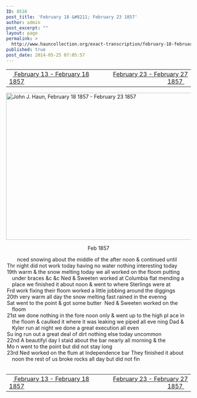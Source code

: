 ```yaml
---
ID: 8516
post_title: 'February 18 &#8211; February 23 1857'
author: admin
post_excerpt: ""
layout: page
permalink: >
  http://www.hauncollection.org/exact-transcription/february-18-february-23-1857/
published: true
post_date: 2014-05-25 07:05:57
---
```

<table style="width: 100%;" align="center">
<tbody>
<tr>
<td width="50%"><a title="February 13 – February 18 1857" href="http://www.hauncollection.org/version-2/version-ii-series-i/february-13-february-18-1857/"><img src="https://lh3.googleusercontent.com/-EFJpxxNiPNw/VqgtWBCZrMI/AAAAAAAAAFU/WfY4lPFWWkg/s800-Ic42/Soeb-Plain-Arrows-8-10px.png" alt="" width="10" height="10" /> February 13 - February 18 1857</a></td>
<td style="text-align: right;"><a title="February 23 – February 27 1857" href="http://www.hauncollection.org/version-2/version-ii-series-i/february-23-february-27-1857/"> February 23 - February 27 1857 <img src="https://lh3.googleusercontent.com/-67k0cYlpXHw/VqgtWKz1MXI/AAAAAAAAAFU/k9PW_Piyurk/s800-Ic42/Soeb-Plain-Arrows-5-10px.png" alt="" width="10" height="10" /></a></td>
</tr>
</tbody>
</table>
<a href="http://www.hauncollection.org/wp-content/uploads/John Haun/JJH_229_February 18 1857 - February 23 1857.JPG" target="_blank" rel="noopener"><img class="alignnone wp-image-2458 size-large" src="http://www.hauncollection.org/wp-content/uploads/John Haun/JJH_229_February 18 1857 - February 23 1857-1024x682.jpg" alt="John J. Haun, February 18 1857 - February 23 1857" width="604" height="402" /></a>
<p style="text-align: center;">Feb 1857</p>

<div style="text-indent: -1em; padding-left: 16px;"><span style="color: #ffffff;">. </span>     nced snowing about the middle of the after noon &amp; continued until</div>
<div style="text-indent: -1em; padding-left: 16px;">Thr night did not work today having no water nothing interesting today</div>
<div style="text-indent: -1em; padding-left: 16px;">19th warm &amp; the snow melting today we all worked on the floom putting
under braces &amp;c &amp;c Ned &amp; Sweeten worked at Columbia flat mending
a place we finished it about noon &amp; went to where Sterlings were at</div>
<div style="text-indent: -1em; padding-left: 16px;">Frd work fixing their floom worked a little jobbing around the diggings</div>
<div style="text-indent: -1em; padding-left: 16px;">20th very warm all day the snow melting fast rained in the evenng</div>
<div style="text-indent: -1em; padding-left: 16px;">Sat went to the point &amp; got some butter  Ned &amp; Sweeten worked on the floom</div>
<div style="text-indent: -1em; padding-left: 16px;">21st we done nothing in the fore noon only &amp; went up to the high pl
ace in the floom &amp; caulked it where it was leaking we piped all eve
ning Dad &amp; Kyler run at night we done a great execution all even</div>
<div style="text-indent: -1em; padding-left: 16px;">Su ing run out a great deal of dirt nothing else today uncommon</div>
<div style="text-indent: -1em; padding-left: 16px;">22nd A beautifyl day I staid about the bar nearly all morning &amp; the</div>
<div style="text-indent: -1em; padding-left: 16px;">Mo n went to the point but did not stay long</div>
<div style="text-indent: -1em; padding-left: 16px;">23rd Ned worked on the flum at Independence bar They finished
it about noon the rest of us broke rocks all day but did not fin</div>
&nbsp;
<table style="width: 100%;" align="center">
<tbody>
<tr>
<td width="50%"><a title="February 13 – February 18 1857" href="http://www.hauncollection.org/version-2/version-ii-series-i/february-13-february-18-1857/"><img src="https://lh3.googleusercontent.com/-EFJpxxNiPNw/VqgtWBCZrMI/AAAAAAAAAFU/WfY4lPFWWkg/s800-Ic42/Soeb-Plain-Arrows-8-10px.png" alt="" width="10" height="10" /> February 13 - February 18 1857</a></td>
<td style="text-align: right;"><a title="February 23 – February 27 1857" href="http://www.hauncollection.org/version-2/version-ii-series-i/february-23-february-27-1857/"> February 23 - February 27 1857 <img src="https://lh3.googleusercontent.com/-67k0cYlpXHw/VqgtWKz1MXI/AAAAAAAAAFU/k9PW_Piyurk/s800-Ic42/Soeb-Plain-Arrows-5-10px.png" alt="" width="10" height="10" /></a></td>
</tr>
</tbody>
</table>